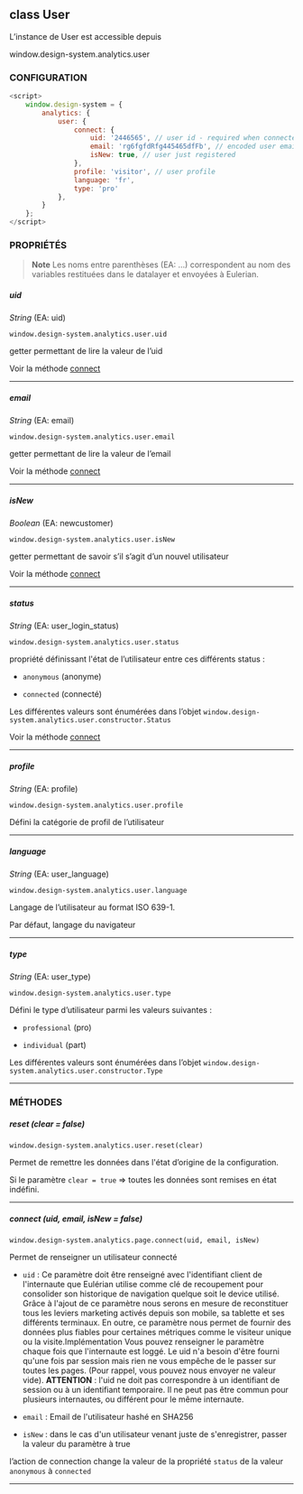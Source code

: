 ## class User

L’instance de User est accessible depuis

window.design-system.analytics.user

### CONFIGURATION

```javascript
<script>
    window.design-system = {
        analytics: {
            user: {
                connect: {
                    uid: '2446565', // user id - required when connected
                    email: 'rg6fgfdRfg445465dfFb', // encoded user email - required when connected
                    isNew: true, // user just registered
                },
                profile: 'visitor', // user profile
                language: 'fr',
                type: 'pro'
            },
        }
    };
</script>
```

### PROPRIÉTÉS

> **Note**
> Les noms entre parenthèses (EA: …) correspondent au nom des variables restituées dans le datalayer et envoyées à Eulerian.


##### uid

_String_ (EA: uid)

`window.design-system.analytics.user.uid`

getter permettant de lire la valeur de l’uid

Voir la méthode [connect](#connect)

* * *

##### email

_String_ (EA: email)

`window.design-system.analytics.user.email`

getter permettant de lire la valeur de l’email

Voir la méthode [connect](#connect)

* * *

##### isNew

_Boolean_ (EA: newcustomer)

`window.design-system.analytics.user.isNew`

getter permettant de savoir s’il s’agit d’un nouvel utilisateur

Voir la méthode [connect](#connect)

* * *

##### status

_String_ (EA: user\_login\_status)

`window.design-system.analytics.user.status`

propriété définissant l'état de l’utilisateur entre ces différents status :

* `anonymous` (anonyme)

* `connected` (connecté)

Les différentes valeurs sont énumérées dans l’objet `window.design-system.analytics.user.constructor.Status`

Voir la méthode [connect](#connect)

* * *

##### profile

_String_ (EA: profile)

`window.design-system.analytics.user.profile`

Défini la catégorie de profil de l’utilisateur

* * *

##### language

_String_ (EA: user\_language)

`window.design-system.analytics.user.language`

Langage de l’utilisateur au format ISO 639-1.

Par défaut, langage du navigateur

* * *

##### type

_String_ (EA: user\_type)

`window.design-system.analytics.user.type`

Défini le type d’utilisateur parmi les valeurs suivantes :

* `professional` (pro)

* `individual` (part)

Les différentes valeurs sont énumérées dans l’objet `window.design-system.analytics.user.constructor.Type`

* * *

### MÉTHODES

##### reset (clear = false)

`window.design-system.analytics.user.reset(clear)`

Permet de remettre les données dans l'état d’origine de la configuration.

Si le paramètre `clear = true` => toutes les données sont remises en état indéfini.

* * *

##### connect (uid, email, isNew = false)

`window.design-system.analytics.page.connect(uid, email, isNew)`

Permet de renseigner un utilisateur connecté

* `uid` : Ce paramètre doit être renseigné avec l'identifiant client de l'internaute que Eulérian utilise
comme
clé de recoupement pour consolider son historique de navigation quelque soit le device utilisé. Grâce à
l'ajout de
ce paramètre nous serons en mesure de reconstituer tous les leviers marketing activés depuis son mobile, sa
tablette et ses différents terminaux. En outre, ce paramètre nous permet de fournir des données plus fiables
pour
certaines métriques comme le visiteur unique ou la visite.Implémentation
Vous pouvez renseigner le paramètre chaque fois que l'internaute est loggé. Le uid n'a besoin d'être fourni
qu'une
fois par session mais rien ne vous empêche de le passer sur toutes les pages. (Pour rappel, vous pouvez nous
envoyer ne valeur vide).
**ATTENTION** : l'uid ne doit pas correspondre à un identifiant de session ou à un identifiant temporaire.
Il ne
peut pas être commun pour plusieurs internautes, ou différent pour le même internaute.

* `email` : Email de l'utilisateur hashé en SHA256

* `isNew` : dans le cas d'un utilisateur venant juste de s'enregistrer, passer la valeur du paramètre à true

l’action de connection change la valeur de la propriété `status` de la valeur `anonymous` à `connected`

* * *
